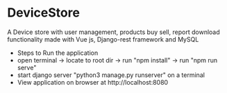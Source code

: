 # DeviceStore
A Device store with user management, products buy sell, report download functionality made with Vue js, Django-rest framework and MySQL
- Steps to Run the application
- open terminal -> locate to root dir ->  run "npm install" -> run "npm run serve"
- start django server "python3 manage.py runserver" on a terminal
- View application on browser at http://localhost:8080
